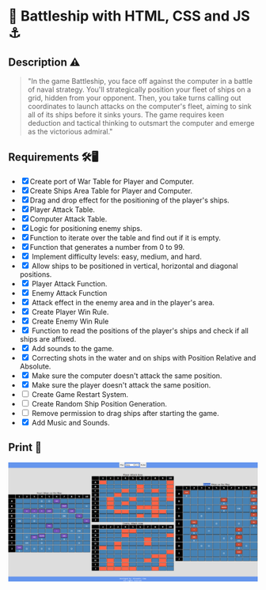 # 🚢 Battleship with HTML, CSS and JS ⚓

## Description ⚠️

> "In the game Battleship, you face off against the computer in a battle of naval strategy. You'll strategically position your fleet of ships on a grid, hidden from your opponent. Then, you take turns calling out coordinates to launch attacks on the computer's fleet, aiming to sink all of its ships before it sinks yours. The game requires keen deduction and tactical thinking to outsmart the computer and emerge as the victorious admiral."

## Requirements 🛠️🖥️

- <input type="checkbox" checked>Create port of War Table for Player and Computer.
- <input type="checkbox" checked>Create Ships Area Table for Player and Computer.
- <input type="checkbox" checked>Drag and drop effect for the positioning of the player's ships.
- <input type="checkbox" checked>Player Attack Table.
- <input type="checkbox" checked>Computer Attack Table.
- <input type="checkbox" checked>Logic for positioning enemy ships.
- <input type="checkbox" checked>Function to iterate over the table and find out if it is empty.
- <input type="checkbox" checked>Function that generates a number from 0 to 99.
- <input type="checkbox" checked> Implement difficulty levels: easy, medium, and hard.
- <input type="checkbox" checked> Allow ships to be positioned in vertical, horizontal and diagonal positions.
- <input type="checkbox" checked> Player Attack Function.
- <input type="checkbox" checked> Enemy Attack Function
- <input type="checkbox" checked> Attack effect in the enemy area and in the player's area.
- <input type="checkbox" checked> Create Player Win Rule.
- <input type="checkbox" checked> Create Enemy Win Rule
- <input type="checkbox" checked> Function to read the positions of the player's ships and check if all ships are affixed.
- <input type="checkbox" checked> Add sounds to the game.
- <input type="checkbox" checked> Correcting shots in the water and on ships with Position Relative and Absolute.
- <input type="checkbox" checked> Make sure the computer doesn't attack the same position.
- <input type="checkbox" checked> Make sure the player doesn't attack the same position.
- <input type="checkbox"> Create Game Restart System.
- <input type="checkbox"> Create Random Ship Position Generation.
- <input type="checkbox"> Remove permission to drag ships after starting the game.
- <input type="checkbox" checked> Add Music and Sounds.

## Print 📸

<img src="assets/img/battleship-image.png">
